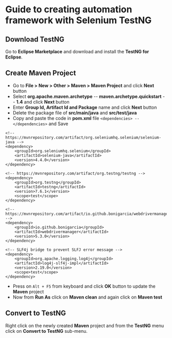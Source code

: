 # Guide to creating automation framework with Selenium TestNG

## Download TestNG
Go to **Eclipse Marketplace** and download and install the **TestNG for Eclipse**.

## Create Maven Project
* Go to **File > New > Other > Maven > Maven Project** and click **Next** button
* Select **org.apache.maven.archetype**	--  **maven.archetype.quickstart**	--  **1.4** and click **Next** button
* Enter **Group Id, Artifact Id and Package** name and click **Next** button
* Delete the package file of **src/main/java** and **src/test/java**
* Copy and paste the code in **pom.xml** file `<dependencies> -- </dependencies>` and Save
```
<!-- https://mvnrepository.com/artifact/org.seleniumhq.selenium/selenium-java -->
<dependency>
    <groupId>org.seleniumhq.selenium</groupId>
    <artifactId>selenium-java</artifactId>
    <version>4.4.0</version>
</dependency>

<!-- https://mvnrepository.com/artifact/org.testng/testng -->
<dependency>
    <groupId>org.testng</groupId>
    <artifactId>testng</artifactId>
    <version>7.6.1</version>
    <scope>test</scope>
</dependency>

<!-- https://mvnrepository.com/artifact/io.github.bonigarcia/webdrivermanager -->
<dependency>
    <groupId>io.github.bonigarcia</groupId>
    <artifactId>webdrivermanager</artifactId>
    <version>5.3.0</version>
</dependency>

<!-- SLF4j bridge to prevent SLFJ error message -->
<dependency>
    <groupId>org.apache.logging.log4j</groupId>
    <artifactId>log4j-slf4j-impl</artifactId>
    <version>2.19.0</version>
    <scope>test</scope>
</dependency>
```
* Press on `Alt + F5` from keyboard and click **OK** button to update the **Maven** project
* Now from **Run As** click on **Maven clean** and again click on **Maven test**

## Convert to TestNG
Right click on the newly created **Maven** project and from the **TestNG** menu click on 
**Convert to TestNG** sub-menu.

